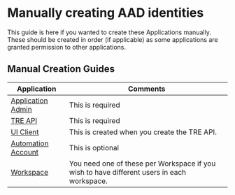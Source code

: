 # Manually creating AAD identities

This guide is here if you wanted to create these Applications manually. These should be created in order (if applicable) as some applications are granted permission to other applications.

## Manual Creation Guides
| Application | Comments |
| ----------- | ---- |
| [Application Admin](./application_admin.md) | This is required |
| [TRE API](./api.md) | This is required |
| [UI Client](./client.md) | This is created when you create the TRE API. |
| [Automation Account](./test-account.md) | This is optional |
| [Workspace](./workspace.md)| You need one of these per Workspace if you wish to have different users in each workspace.|
